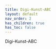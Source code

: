 ```yaml
---
title: Digi-Kunst-ABC
layout: default
nav_order: 2
has_children: true
has_toc: false
---
```


Digi-Kunst-ABC
